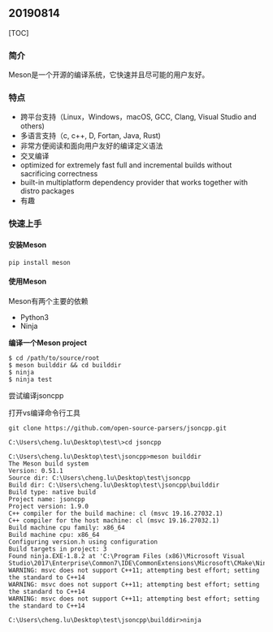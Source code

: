 ## 20190814

[TOC]

### 简介

Meson是一个开源的编译系统，它快速并且尽可能的用户友好。

### 特点

* 跨平台支持（Linux，Windows，macOS,  GCC,  Clang, Visual Studio and others)
* 多语言支持（c, c++, D, Fortan, Java, Rust)
* 非常方便阅读和面向用户友好的编译定义语法
* 交叉编译
* optimized for extremely fast full and incremental builds without sacrificing correctness
* built-in multiplatform dependency provider that works together with distro packages
* 有趣

### 快速上手

#### 安装Meson

```shell
pip install meson
```

#### 使用Meson

Meson有两个主要的依赖

* Python3
* Ninja

**编译一个Meson project**

```shell
$ cd /path/to/source/root
$ meson builddir && cd builddir
$ ninja
$ ninja test
```

尝试编译jsoncpp

打开vs编译命令行工具

```shell
git clone https://github.com/open-source-parsers/jsoncpp.git

C:\Users\cheng.lu\Desktop\test\>cd jsoncpp

C:\Users\cheng.lu\Desktop\test\jsoncpp>meson builddir
The Meson build system
Version: 0.51.1
Source dir: C:\Users\cheng.lu\Desktop\test\jsoncpp
Build dir: C:\Users\cheng.lu\Desktop\test\jsoncpp\builddir
Build type: native build
Project name: jsoncpp
Project version: 1.9.0
C++ compiler for the build machine: cl (msvc 19.16.27032.1)
C++ compiler for the host machine: cl (msvc 19.16.27032.1)
Build machine cpu family: x86_64
Build machine cpu: x86_64
Configuring version.h using configuration
Build targets in project: 3
Found ninja.EXE-1.8.2 at 'C:\Program Files (x86)\Microsoft Visual Studio\2017\Enterprise\Common7\IDE\CommonExtensions\Microsoft\CMake\Ninja\ninja.EXE'
WARNING: msvc does not support C++11; attempting best effort; setting the standard to C++14
WARNING: msvc does not support C++11; attempting best effort; setting the standard to C++14
WARNING: msvc does not support C++11; attempting best effort; setting the standard to C++14

C:\Users\cheng.lu\Desktop\test\jsoncpp\builddir>ninja
```















